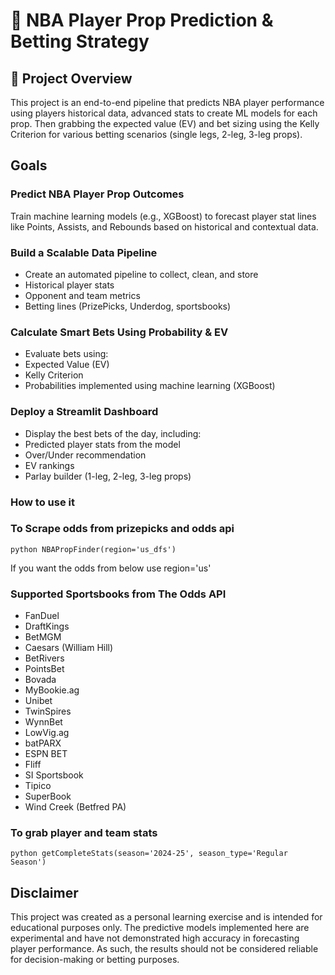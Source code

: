 # 🏀 NBA Player Prop Prediction & Betting Strategy
## 📌 Project Overview
This project is an end-to-end pipeline that predicts NBA player performance using players historical data, advanced stats to create ML models for each prop. Then grabbing the expected value (EV) and bet sizing using the Kelly Criterion for various betting scenarios (single legs, 2-leg, 3-leg props).
## Goals
### Predict NBA Player Prop Outcomes
Train machine learning models (e.g., XGBoost) to forecast player stat lines like Points, Assists, and Rebounds based on historical and contextual data.

### Build a Scalable Data Pipeline
- Create an automated pipeline to collect, clean, and store
- Historical player stats
- Opponent and team metrics
- Betting lines (PrizePicks, Underdog, sportsbooks)

### Calculate Smart Bets Using Probability & EV
- Evaluate bets using:
- Expected Value (EV)
- Kelly Criterion
- Probabilities implemented using machine learning (XGBoost)

### Deploy a Streamlit Dashboard
- Display the best bets of the day, including:
- Predicted player stats from the model
- Over/Under recommendation
- EV rankings
- Parlay builder (1-leg, 2-leg, 3-leg props)

### How to use it
### To Scrape odds from prizepicks and odds api
```
python NBAPropFinder(region='us_dfs')
```
If you want the odds from below use region='us'
### Supported Sportsbooks from The Odds API
- FanDuel
- DraftKings
- BetMGM
- Caesars (William Hill)
- BetRivers
- PointsBet
- Bovada
- MyBookie.ag
- Unibet
- TwinSpires
- WynnBet
- LowVig.ag
- batPARX
- ESPN BET
- Fliff
- SI Sportsbook
- Tipico
- SuperBook
- Wind Creek (Betfred PA)
### To grab player and team stats
```
python getCompleteStats(season='2024-25', season_type='Regular Season')
```

## Disclaimer
This project was created as a personal learning exercise and is intended for educational purposes only. The predictive models implemented here are experimental and have not demonstrated high accuracy in forecasting player performance. As such, the results should not be considered reliable for decision-making or betting purposes.
